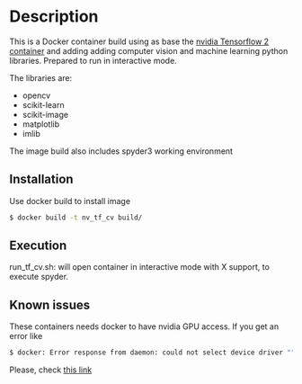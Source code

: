 # Description

This is a Docker container build using as base the [nvidia Tensorflow 2 container](https://ngc.nvidia.com/catalog/containers/nvidia:tensorflow "") and adding 
adding computer vision and machine learning python libraries. Prepared to run in interactive mode.

The libraries are:

* opencv
* scikit-learn
* scikit-image
* matplotlib
* imlib

The image build also includes spyder3 working environment

## Installation

Use docker build to install image

```bash
$ docker build -t nv_tf_cv build/
```

## Execution
run_tf_cv.sh: will open container in interactive mode with X support, to execute spyder.
    
## Known issues

These containers needs docker to have nvidia GPU access. If you get an error like

``` bash
$ docker: Error response from daemon: could not select device driver "" with capabilities: [[gpu]]
```
Please, check [this link](https://docs.nvidia.com/datacenter/cloud-native/container-toolkit/install-guide.html#docker "")
